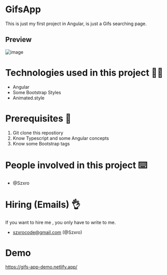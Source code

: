 # GifsApp
This is just my first project in Angular, is just a Gifs searching page.

## Preview
![image](https://user-images.githubusercontent.com/103012492/181329734-19d7245a-3408-4d24-9e6c-802ec417891e.png)

# Technologies used in this project 👨‍💻
* Angular
* Some Bootstrap Styles
* Animated.style

# Prerequisites 📑
1. Git clone this repostiory
2. Know Typescript and some Angular concepts
3. Know some Bootstrap tags

# People involved in this project ⌨️
* @Szxro 

# Hiring (Emails) 👌
If you want to hire me , you only have to write to me.
- szxrocode@gmail.com (@Szxro)

# Demo
https://gifs-app-demo.netlify.app/

